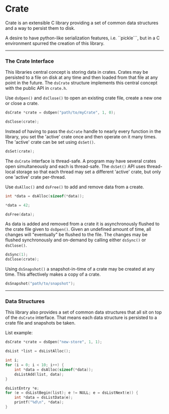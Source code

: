 # Crate

Crate is an extensible C library providing a set of common data structures and a way to persist them to disk.

A desire to have python-like serialization features, i.e. ``pickle```, but in a C environment spurred the creation of this library.

---
### The Crate Interface

This libraries central concept is storing data in crates. Crates may be persisted to a file on disk at any time and then loaded from that file at any point in the future. The ```dsCrate``` structure implements this central concept with the public API in ```crate.h```.

Use ```dsOpen()``` and ```dsClose()``` to open an existing crate file, create a new one or close a crate.
```c
dsCrate *crate = dsOpen("path/to/myCrate", 1, 0);

dsClose(crate);
```

Instead of having to pass the ```dsCrate``` handle to nearly every function in the library, you set the 'active' crate once and then operate on it many times. The 'active' crate can be set using ```dsSet()```.

```c
dsSet(crate);
```

The ```dsCrate``` interface is thread-safe.
A program may have several crates open simultaneously and each is thread-safe. The ```dsSet()``` API uses thread-local storage so that each thread may set a different 'active' crate, but only one 'active' crate per-thread.

Use ```dsAlloc()``` and ```dsFree()``` to add and remove data from a create.
```c
int *data = dsAlloc(sizeof(*data));

*data = 42;

dsFree(data);
```

As data is added and removed from a crate it is asynchronously flushed to the crate file given to ```dsOpen()```. Given an undefined amount of time, all changes will "eventually" be flushed to the file. The changes may be flushed synchronously and on-demand by calling either ```dsSync()``` or ```dsClose()```.

```c
dsSync(1);
dsClose(crate);
```

Using ```dsSnapshot()``` a snapshot-in-time of a crate may be created at any time. This affectively makes a copy of a crate.
```c
dsSnapshot("path/to/snapshot");
```

---
### Data Structures

This library also provides a set of common data structures that all sit on top of the ```dsCrate``` interface. That means each data structure is persisted to a crate file and snapshots be taken.

List example:

```c
dsCrate *crate = dsOpen("new-store", 1, 1);

dsList *list = dsListAlloc();

int i;
for (i = 0; i < 10; i++) {
	int *data = dsAlloc(sizeof(*data));
	dsListAdd(list, data);
}

dsListEntry *e;
for (e = dsListBegin(list); e != NULL; e = dsListNext(e)) {
	int *data = dsListData(e);
	printf("%d\n", *data);
}
```
